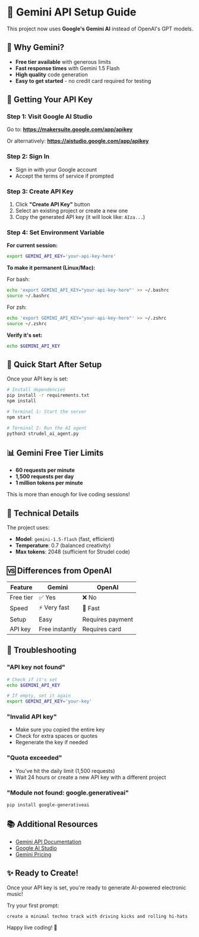 # 🔑 Gemini API Setup Guide

This project now uses **Google's Gemini AI** instead of OpenAI's GPT models.

## 🎯 Why Gemini?

- **Free tier available** with generous limits
- **Fast response times** with Gemini 1.5 Flash
- **High quality** code generation
- **Easy to get started** - no credit card required for testing

## 📝 Getting Your API Key

### Step 1: Visit Google AI Studio

Go to: **https://makersuite.google.com/app/apikey**

Or alternatively: **https://aistudio.google.com/app/apikey**

### Step 2: Sign In

- Sign in with your Google account
- Accept the terms of service if prompted

### Step 3: Create API Key

1. Click **"Create API Key"** button
2. Select an existing project or create a new one
3. Copy the generated API key (it will look like: `AIza...`)

### Step 4: Set Environment Variable

**For current session:**
```bash
export GEMINI_API_KEY='your-api-key-here'
```

**To make it permanent (Linux/Mac):**

For bash:
```bash
echo 'export GEMINI_API_KEY="your-api-key-here"' >> ~/.bashrc
source ~/.bashrc
```

For zsh:
```bash
echo 'export GEMINI_API_KEY="your-api-key-here"' >> ~/.zshrc
source ~/.zshrc
```

**Verify it's set:**
```bash
echo $GEMINI_API_KEY
```

## 🚀 Quick Start After Setup

Once your API key is set:

```bash
# Install dependencies
pip install -r requirements.txt
npm install

# Terminal 1: Start the server
npm start

# Terminal 2: Run the AI agent
python3 strudel_ai_agent.py
```

## 📊 Gemini Free Tier Limits

- **60 requests per minute**
- **1,500 requests per day**
- **1 million tokens per minute**

This is more than enough for live coding sessions!

## 🔧 Technical Details

The project uses:
- **Model**: `gemini-1.5-flash` (fast, efficient)
- **Temperature**: 0.7 (balanced creativity)
- **Max tokens**: 2048 (sufficient for Strudel code)

## 🆚 Differences from OpenAI

| Feature | Gemini | OpenAI |
|---------|--------|--------|
| Free tier | ✅ Yes | ❌ No |
| Speed | ⚡ Very fast | 🚀 Fast |
| Setup | Easy | Requires payment |
| API key | Free instantly | Requires card |

## 🐛 Troubleshooting

### "API key not found"
```bash
# Check if it's set
echo $GEMINI_API_KEY

# If empty, set it again
export GEMINI_API_KEY='your-key'
```

### "Invalid API key"
- Make sure you copied the entire key
- Check for extra spaces or quotes
- Regenerate the key if needed

### "Quota exceeded"
- You've hit the daily limit (1,500 requests)
- Wait 24 hours or create a new API key with a different project

### "Module not found: google.generativeai"
```bash
pip install google-generativeai
```

## 📚 Additional Resources

- [Gemini API Documentation](https://ai.google.dev/docs)
- [Google AI Studio](https://aistudio.google.com/)
- [Gemini Pricing](https://ai.google.dev/pricing)

## ✨ Ready to Create!

Once your API key is set, you're ready to generate AI-powered electronic music!

Try your first prompt:
```
create a minimal techno track with driving kicks and rolling hi-hats
```

Happy live coding! 🎵


